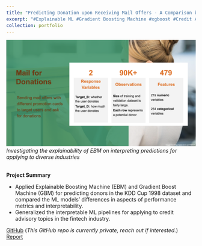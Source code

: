 ```yaml
---
title: "Predicting Donation upon Receiving Mail Offers - A Comparison between EBM and GBM"
excerpt: "#Explainable ML #Gradient Boosting Machine #xgboost #Credit Advisory #Fintech"
collection: portfolio
---
```


![Applying GBM/EBM on predictions](/images/2OS.png)<br/>
*Investigating the explainability of EBM on interpreting predictions for applying to diverse industries*<br/><br/>

**Project Summary**
* Applied Explainable Boosting Machine (EBM) and Gradient Boost Machine (GBM) for predicting donors in the KDD Cup 1998 dataset and compared the ML models’ differences in aspects of performance metrics and interpretability.
* Generalized the interpretable ML pipelines for applying to credit advisory topics in the fintech industry.

[GitHub]() (*This GitHub repo is currently private, reach out if interested.*) <br/>
[Report](https://tego-chang.github.io/files/2OS_EBM_GBM_2022fall.pdf)
